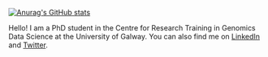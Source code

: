 

<!---
kevinpryan/kevinpryan is a ✨ special ✨ repository because its `README.md` (this file) appears on your GitHub profile.
You can click the Preview link to take a look at your changes.
--->
[![Anurag's GitHub stats](https://github-readme-stats-git-masterrstaa-rickstaa.vercel.app/api?username=kevinpryan)](https://github.com/anuraghazra/github-readme-stats)

Hello! I am a PhD student in the Centre for Research Training in Genomics Data Science at the University of Galway. You can also find me on [LinkedIn](https://www.linkedin.com/in/kevin-ryan-85549b12b/) and [Twitter](https://twitter.com/kev_ryan_95).
